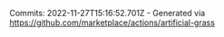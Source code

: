 Commits: 2022-11-27T15:16:52.701Z - Generated via https://github.com/marketplace/actions/artificial-grass
<br>
